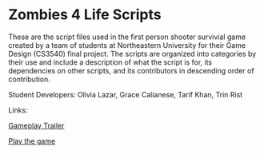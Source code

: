 # Zombies 4 Life Scripts

These are the script files used in the first person shooter survivial game created by a team of students at Northeastern University for their Game Design (CS3540) final project. The scripts are organized into categories by their use and include a description of what the script is for, its dependencies on other scripts, and its contributors in descending order of contribution.

Student Developers: Olivia Lazar, Grace Calianese, Tarif Khan, Trin Rist

Links:

[Gameplay Trailer](https://www.youtube.com/watch?v=Ea7PjBQhnTQ)

[Play the game](https://play.unity.com/en/games/b64ca121-5c2d-4d28-ab60-8e1bb2ce193e/z0mb13z4l1-f3)


